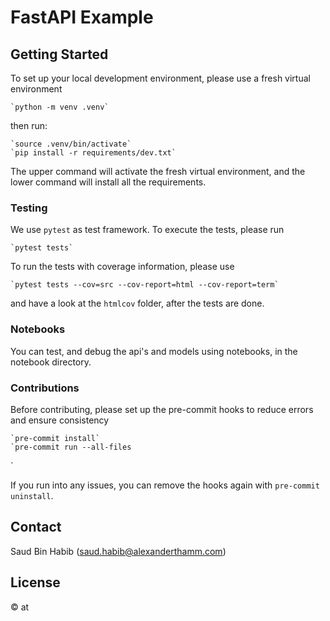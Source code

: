 # FastAPI Example

## Getting Started

To set up your local development environment, please use a fresh virtual environment

    `python -m venv .venv`

then run:

    `source .venv/bin/activate`
    `pip install -r requirements/dev.txt`

The upper command will activate the fresh virtual environment, and the lower command will install all the requirements.

### Testing

We use `pytest` as test framework. To execute the tests, please run

    `pytest tests`

To run the tests with coverage information, please use

    `pytest tests --cov=src --cov-report=html --cov-report=term`

and have a look at the `htmlcov` folder, after the tests are done.

### Notebooks

You can test, and debug the api's and models using notebooks, in the notebook directory.

### Contributions

Before contributing, please set up the pre-commit hooks to reduce errors and ensure consistency

    `pre-commit install`
    `pre-commit run --all-files

`

If you run into any issues, you can remove the hooks again with `pre-commit uninstall`.

## Contact

Saud Bin Habib (saud.habib@alexanderthamm.com)

## License

© at
